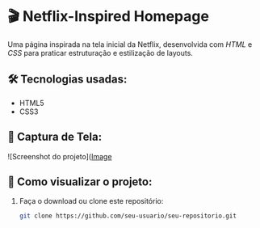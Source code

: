 # 🎬 Netflix-Inspired Homepage

Uma página inspirada na tela inicial da Netflix, desenvolvida com *HTML* e *CSS* para praticar estruturação e estilização de layouts.

## 🛠 Tecnologias usadas:
- HTML5
- CSS3

## 📸 Captura de Tela:
![Screenshot do projeto]([Image](https://github.com/user-attachments/assets/cadd6e7e-36ac-48cc-9488-4395668c83fa)

## 🚀 Como visualizar o projeto:
1. Faça o download ou clone este repositório:
   ```bash
   git clone https://github.com/seu-usuario/seu-repositorio.git 
